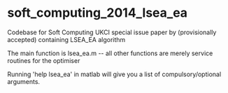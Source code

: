 soft_computing_2014_lsea_ea
===========================

Codebase for Soft Computing UKCI special issue paper by (provisionally accepted) containing LSEA_EA algorithm

The main function is lsea_ea.m -- all other functions are merely service routines for the optimiser

Running 'help lsea_ea' in matlab will give you a list of compulsory/optional arguments.

